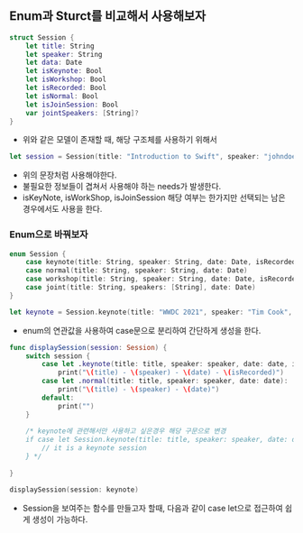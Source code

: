 ## Enum과 Sturct를 비교해서 사용해보자 

```swift
struct Session {
    let title: String
    let speaker: String
    let data: Date
    let isKeynote: Bool
    let isWorkshop: Bool
    let isRecorded: Bool
    let isNormal: Bool
    let isJoinSession: Bool
    var jointSpeakers: [String]?
}
```
- 위와 같은 모델이 존재할 때, 해당 구조체를 사용하기 위해서 
```swift
let session = Session(title: "Introduction to Swift", speaker: "johndoe", data: Date(), isKeynote: false, isWorkshop: false, isRecorded: true, isNormal: true,  isJoinSession: false)
 ```
 
- 위의 문장처럼 사용해야한다. 
- 불필요한 정보들이 겹쳐서 사용해야 하는 needs가 발생한다. 
- isKeyNote, isWorkShop, isJoinSession 해당 여부는 한가지만 선택되는 남은 경우에서도 사용을 한다.


### Enum으로 바꿔보자
```swift
enum Session {
    case keynote(title: String, speaker: String, date: Date, isRecorded: Bool)
    case normal(title: String, speaker: String, date: Date)
    case workshop(title: String, speaker: String, date: Date, isRecorded: Bool)
    case joint(title: String, speakers: [String], date: Date)
}

let keynote = Session.keynote(title: "WWDC 2021", speaker: "Tim Cook", date: Date(), isRecorded: true)
```
- enum의 연관값을 사용하여 case문으로 분리하여 간단하게 생성을 한다.

```swift 
func displaySession(session: Session) {
    switch session {
        case let .keynote(title: title, speaker: speaker, date: date, isRecorded: isRecorded):
            print("\(title) - \(speaker) - \(date) - \(isRecorded)")
        case let .normal(title: title, speaker: speaker, date: date):
            print("\(title) - \(speaker) - \(date)")
        default:
            print("")
    }
    
    /* keynote에 관련해서만 사용하고 싶은경우 해당 구문으로 변경
    if case let Session.keynote(title: title, speaker: speaker, date: date, isRecorded: isRecorded) = session {
        // it is a keynote session
    } */
    
}

displaySession(session: keynote)
```

- Session을 보여주는 함수를 만들고자 할때, 다음과 같이 case let으로 접근하여 쉽게 생성이 가능하다.
 
